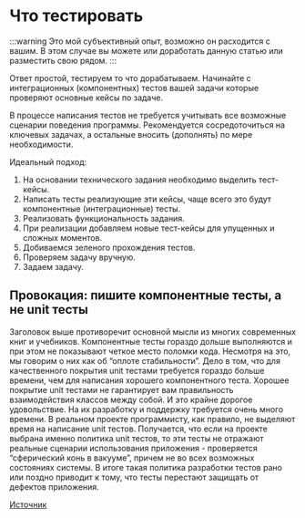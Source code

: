 # Что тестировать

:::warning
Это мой субъективный опыт, возможно он расходится с вашим. В этом случае вы можете или доработать данную статью или разместить свою рядом.
:::

Ответ простой, тестируем то что дорабатываем. Начинайте с интеграционных (компонентных) тестов вашей задачи которые проверяют основные кейсы по задаче.

В процессе написания тестов не требуется учитывать все возможные сценарии поведения программы. Рекомендуется сосредоточиться на ключевых задачах, а остальные вносить (дополнять) по мере необходимости.

Идеальный подход:

1. На основании технического задания необходимо выделить тест-кейсы.
2. Написать тесты реализующие эти кейсы, чаще всего это будут компонентные (интеграционные) тесты.
3. Реализовать функциональность задания.
4. При реализации добавляем новые тест-кейсы для упущенных и сложных моментов.
5. Добиваемся зеленого прохождения тестов.
6. Проверяем задачу вручную.
7. Задаем задачу.

## Провокация: пишите компонентные тесты, а не unit тесты

Заголовок выше противоречит основной мысли из многих современных книг и учебников. Компонентные тесты гораздо дольше выполняются и при этом не показывают четкое место поломки кода. Несмотря на это, мы говорим о них как об “оплоте стабильности”. Дело в том, что для качественного покрытия unit тестами требуется гораздо больше времени, чем для написания хорошего компонентного теста. Хорошее покрытие unit тестами не гарантирует вам правильность взаимодействия классов между собой. И это крайне дорогое удовольствие. На их разработку и поддержку требуется очень много времени. В реальном проекте программисту, как правило, не выделяют время на написание unit тестов. Получается, что если на проекте выбрана именно политика unit тестов, то эти тесты не отражают реальные сценарии использования приложения - проверяется “сферический конь в вакууме”, причем не во всех возможных состояниях системы. В итоге такая политика разработки тестов рано или поздно приводит к тому, что тесты перестают защищать от дефектов приложения.

[Источник](https://habr.com/ru/companies/axenix/articles/724318/)